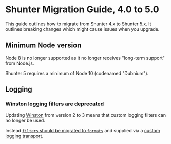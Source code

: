 # Shunter Migration Guide, 4.0 to 5.0

This guide outlines how to migrate from Shunter 4.x to Shunter 5.x. It outlines breaking changes which might cause issues when you upgrade.

## Minimum Node version

Node 8 is no longer supported as it no longer receives "long-term support" from Node.js.

Shunter 5 requires a minimum of Node 10 (codenamed "Dubnium").

## Logging

### Winston logging filters are deprecated

Updating [Winston](https://github.com/winstonjs/winston/) from version 2 to 3 means that custom logging filters can no longer be used.

Instead [`filters` should be migrated to `formats`](https://github.com/winstonjs/winston/blob/master/UPGRADE-3.0.md#migrating-filters-and-rewriters-to-formats-in-winston3) and supplied via a [custom logging transport](https://github.com/springernature/shunter/blob/master/docs/configuration-reference.md#log-configuration).
